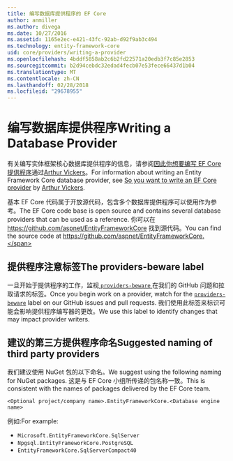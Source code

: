 ```yaml
---
title: 编写数据库提供程序的 EF Core
author: anmiller
ms.author: divega
ms.date: 10/27/2016
ms.assetid: 1165e2ec-e421-43fc-92ab-d92f9ab3c494
ms.technology: entity-framework-core
uid: core/providers/writing-a-provider
ms.openlocfilehash: 4bddf5858ab2c6b2fd22571a20edb3f7c85e2853
ms.sourcegitcommit: b2d94cebdc32edad4fecb07e53fece66437d1b04
ms.translationtype: MT
ms.contentlocale: zh-CN
ms.lasthandoff: 02/28/2018
ms.locfileid: "29678955"
---
```

# <a name="writing-a-database-provider"></a><span data-ttu-id="e09dd-102">编写数据库提供程序</span><span class="sxs-lookup"><span data-stu-id="e09dd-102">Writing a Database Provider</span></span>

<span data-ttu-id="e09dd-103">有关编写实体框架核心数据库提供程序的信息，请参阅[因此你想要编写 EF Core 提供程序](https://blog.oneunicorn.com/2016/11/11/so-you-want-to-write-an-ef-core-provider/)通过[Arthur Vickers](https://github.com/ajcvickers)。</span><span class="sxs-lookup"><span data-stu-id="e09dd-103">For information about writing an Entity Framework Core database provider, see [So you want to write an EF Core provider](https://blog.oneunicorn.com/2016/11/11/so-you-want-to-write-an-ef-core-provider/) by [Arthur Vickers](https://github.com/ajcvickers).</span></span>

<span data-ttu-id="e09dd-104">基本 EF Core 代码属于开放源代码，包含多个数据库提供程序可以使用作为参考。</span><span class="sxs-lookup"><span data-stu-id="e09dd-104">The EF Core code base is open source and contains several database providers that can be used as a reference.</span></span> <span data-ttu-id="e09dd-105">你可以在 https://github.com/aspnet/EntityFrameworkCore 找到源代码。</span><span class="sxs-lookup"><span data-stu-id="e09dd-105">You can find the source code at https://github.com/aspnet/EntityFrameworkCore.</span></span>

## <a name="the-providers-beware-label"></a><span data-ttu-id="e09dd-106">提供程序注意标签</span><span class="sxs-lookup"><span data-stu-id="e09dd-106">The providers-beware label</span></span>

<span data-ttu-id="e09dd-107">一旦开始于提供程序的工作，监视[ `providers-beware` ](https://github.com/aspnet/EntityFrameworkCore/labels/providers-beware)在我们的 GitHub 问题和拉取请求的标签。</span><span class="sxs-lookup"><span data-stu-id="e09dd-107">Once you begin work on a provider, watch for the [`providers-beware`](https://github.com/aspnet/EntityFrameworkCore/labels/providers-beware) label on our GitHub issues and pull requests.</span></span> <span data-ttu-id="e09dd-108">我们使用此标签来标识可能会影响提供程序编写器的更改。</span><span class="sxs-lookup"><span data-stu-id="e09dd-108">We use this label to identify changes that may impact provider writers.</span></span>

## <a name="suggested-naming-of-third-party-providers"></a><span data-ttu-id="e09dd-109">建议的第三方提供程序命名</span><span class="sxs-lookup"><span data-stu-id="e09dd-109">Suggested naming of third party providers</span></span>

<span data-ttu-id="e09dd-110">我们建议使用 NuGet 包的以下命名。</span><span class="sxs-lookup"><span data-stu-id="e09dd-110">We suggest using the following naming for NuGet packages.</span></span> <span data-ttu-id="e09dd-111">这是与 EF Core 小组所传递的包名称一致。</span><span class="sxs-lookup"><span data-stu-id="e09dd-111">This is consistent with the names of packages delivered by the EF Core team.</span></span>

`<Optional project/company name>.EntityFrameworkCore.<Database engine name>`

<span data-ttu-id="e09dd-112">例如:</span><span class="sxs-lookup"><span data-stu-id="e09dd-112">For example:</span></span>
* `Microsoft.EntityFrameworkCore.SqlServer`
* `Npgsql.EntityFrameworkCore.PostgreSQL`
* `EntityFrameworkCore.SqlServerCompact40`
